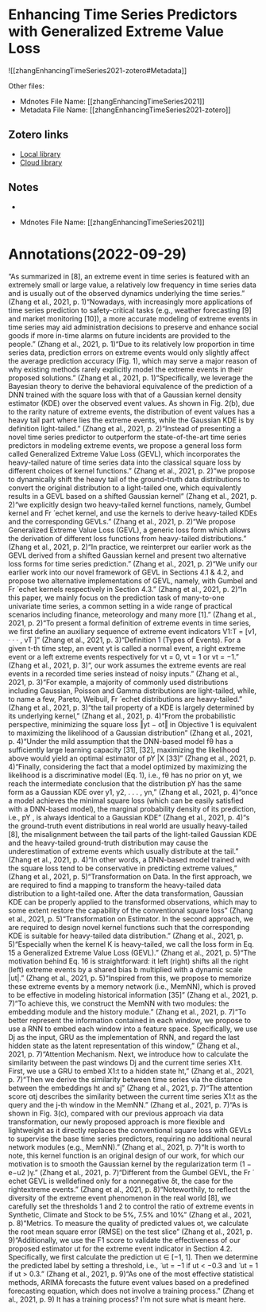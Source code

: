 # Enhancing Time Series Predictors with Generalized Extreme Value Loss

![[zhangEnhancingTimeSeries2021-zotero#Metadata]]

Other files:
* Mdnotes File Name: [[zhangEnhancingTimeSeries2021]]
* Metadata File Name: [[zhangEnhancingTimeSeries2021-zotero]]

##  Zotero links
* [Local library](zotero://select/items/1_D66KN9JD)
* [Cloud library](http://zotero.org/users/4968335/items/D66KN9JD)

## Notes
- 

* Mdnotes File Name: [[zhangEnhancingTimeSeries2021]]

# Annotations(2022-09-29)
“As summarized in [8], an extreme event in time series is featured with an extremely small or large value, a relatively low frequency in time series data and is usually out of the observed dynamics underlying the time series.” (Zhang et al., 2021, p. 1)“Nowadays, with increasingly more applications of time series prediction to safety-critical tasks (e.g., weather forecasting [9] and market monitoring [10]), a more accurate modeling of extreme events in time series may aid administration decisions to preserve and enhance social goods if more in-time alarms on future incidents are provided to the people.” (Zhang et al., 2021, p. 1)“Due to its relatively low proportion in time series data, prediction errors on extreme events would only slightly affect the average prediction accuracy (Fig. 1), which may serve a major reason of why existing methods rarely explicitly model the extreme events in their proposed solutions.” (Zhang et al., 2021, p. 1)“Specifically, we leverage the Bayesian theory to derive the behavioral equivalence of the prediction of a DNN trained with the square loss with that of a Gaussian kernel density estimator (KDE) over the observed event values. As shown in Fig. 2(b), due to the rarity nature of extreme events, the distribution of event values has a heavy tail part where lies the extreme events, while the Gaussian KDE is by definition light-tailed.” (Zhang et al., 2021, p. 2)“Instead of presenting a novel time series predictor to outperform the state-of-the-art time series predictors in modeling extreme events, we propose a general loss form called Generalized Extreme Value Loss (GEVL), which incorporates the heavy-tailed nature of time series data into the classical square loss by different choices of kernel functions.” (Zhang et al., 2021, p. 2)“we propose to dynamically shift the heavy tail of the ground-truth data distributions to convert the original distribution to a light-tailed one, which equivalently results in a GEVL based on a shifted Gaussian kernel” (Zhang et al., 2021, p. 2)“we explicitly design two heavy-tailed kernel functions, namely, Gumbel kernel and Fr ́ echet kernel, and use the kernels to derive heavy-tailed KDEs and the corresponding GEVLs.” (Zhang et al., 2021, p. 2)“We propose Generalized Extreme Value Loss (GEVL), a generic loss form which allows the derivation of different loss functions from heavy-tailed distributions.” (Zhang et al., 2021, p. 2)“In practice, we reinterpret our earlier work as the GEVL derived from a shifted Gaussian kernel and present two alternative loss forms for time series prediction.” (Zhang et al., 2021, p. 2)“We unify our earlier work into our novel framework of GEVL in Sections 4.1 & 4.2, and propose two alternative implementations of GEVL, namely, with Gumbel and Fr ́ echet kernels respectively in Section 4.3.” (Zhang et al., 2021, p. 2)“In this paper, we mainly focus on the prediction task of many-to-one univariate time series, a common setting in a wide range of practical scenarios including finance, meteorology and many more [1].” (Zhang et al., 2021, p. 2)“To present a formal definition of extreme events in time series, we first define an auxiliary sequence of extreme event indicators V1:T = [v1, · · · , vT ]” (Zhang et al., 2021, p. 3)“Definition 1 (Types of Events). For a given t-th time step, an event yt is called a normal event, a right extreme event or a left extreme events respectively for vt = 0, vt = 1 or vt = −1.” (Zhang et al., 2021, p. 3)“, our work assumes the extreme events are real events in a recorded time series instead of noisy inputs.” (Zhang et al., 2021, p. 3)“For example, a majority of commonly used distributions including Gaussian, Poisson and Gamma distributions are light-tailed, while, to name a few, Pareto, Weibuil, Fr ́ echet distributions are heavy-tailed.” (Zhang et al., 2021, p. 3)“the tail property of a KDE is largely determined by its underlying kernel,” (Zhang et al., 2021, p. 4)“From the probabilistic perspective, minimizing the square loss ‖yt − ot‖ in Objective 1 is equivalent to maximizing the likelihood of a Gaussian distribution” (Zhang et al., 2021, p. 4)“Under the mild assumption that the DNN-based model fθ has a sufficiently large learning capacity [31], [32], maximizing the likelihood above would yield an optimal estimator of pY |X [33]” (Zhang et al., 2021, p. 4)“Finally, considering the fact that a model optimized by maximizing the likelihood is a discriminative model (Eq. 1), i.e., fθ has no prior on yt, we reach the intermediate conclusion that the distribution pY has the same form as a Gaussian KDE over y1, y2, . . . , yn,” (Zhang et al., 2021, p. 4)“once a model achieves the minimal square loss (which can be easily satisfied with a DNN-based model), the marginal probability density of its prediction, i.e., pY , is always identical to a Gaussian KDE” (Zhang et al., 2021, p. 4)“s the ground-truth event distributions in real world are usually heavy-tailed [8], the misalignment between the tail parts of the light-tailed Gaussian KDE and the heavy-tailed ground-truth distribution may cause the underestimation of extreme events which usually distribute at the tail.” (Zhang et al., 2021, p. 4)“In other words, a DNN-based model trained with the square loss tend to be conservative in predicting extreme values,” (Zhang et al., 2021, p. 5)“Transformation on Data. In the first approach, we are required to find a mapping to transform the heavy-tailed data distribution to a light-tailed one. After the data transformation, Gaussian KDE can be properly applied to the transformed observations, which may to some extent restore the capability of the conventional square loss” (Zhang et al., 2021, p. 5)“Transformation on Estimator. In the second approach, we are required to design novel kernel functions such that the corresponding KDE is suitable for heavy-tailed data distribution.” (Zhang et al., 2021, p. 5)“Especially when the kernel K is heavy-tailed, we call the loss form in Eq. 15 a Generalized Extreme Value Loss (GEVL).” (Zhang et al., 2021, p. 5)“The motivation behind Eq. 16 is straightforward: it left (right) shifts all the right (left) extreme events by a shared bias b multiplied with a dynamic scale |ut|.” (Zhang et al., 2021, p. 5)“Inspired from this, we propose to memorize these extreme events by a memory network (i.e., MemNN), which is proved to be effective in modeling historical information [35]” (Zhang et al., 2021, p. 7)“To achieve this, we construct the MemNN with two modules: the embedding module and the history module.” (Zhang et al., 2021, p. 7)“To better represent the information contained in each window, we propose to use a RNN to embed each window into a feature space. Specifically, we use Dj as the input, GRU as the implementation of RNN, and regard the last hidden state as the latent representation of this window,” (Zhang et al., 2021, p. 7)“Attention Mechanism. Next, we introduce how to calculate the similarity between the past windows Dj and the current time series X1:t. First, we use a GRU to embed X1:t to a hidden state ht,” (Zhang et al., 2021, p. 7)“Then we derive the similarity between time series via the distance between the embeddings ht and sj” (Zhang et al., 2021, p. 7)“The attention score αtj describes the similarity between the current time series X1:t as the query and the j-th window in the MemNN.” (Zhang et al., 2021, p. 7)“As is shown in Fig. 3(c), compared with our previous approach via data transformation, our newly proposed approach is more flexible and lightweight as it directly replaces the conventional square loss with GEVLs to supervise the base time series predictors, requiring no additional neural network modules (e.g., MemNN).” (Zhang et al., 2021, p. 7)“It is worth to note, this kernel function is an original design of our work, for which our motivation is to smooth the Gaussian kernel by the regularization term (1 − e−u2 )γ.” (Zhang et al., 2021, p. 7)“Different from the Gumbel GEVL, the Fr ́ echet GEVL is welldefined only for a nonnegative δt, the case for the rightextreme events.” (Zhang et al., 2021, p. 8)“Noteworthily, to reflect the diversity of the extreme event phenomenon in the real world [8], we carefully set the thresholds 1 and 2 to control the ratio of extreme events in Synthetic, Climate and Stock to be 5%, 7.5% and 10%” (Zhang et al., 2021, p. 8)“Metrics. To measure the quality of predicted values ot, we calculate the root mean square error (RMSE) on the test slice” (Zhang et al., 2021, p. 9)“Additionally, we use the F1 score to validate the effectiveness of our proposed estimator ut for the extreme event indicator in Section 4.2. Specifically, we first calculate the prediction ut ∈ [−1, 1]. Then we determine the predicted label by setting a threshold, i.e., ̃ ut = −1 if ut < −0.3 and ̃ ut = 1 if ut > 0.3.” (Zhang et al., 2021, p. 9)“As one of the most effective statistical methods, ARIMA forecasts the future event values based on a predefined forecasting equation, which does not involve a training process.” (Zhang et al., 2021, p. 9) It has a training process? I'm not sure what is meant here.




